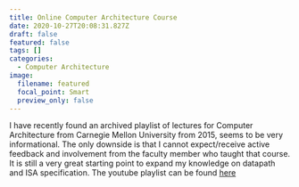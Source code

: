 ```yaml
---
title: Online Computer Architecture Course
date: 2020-10-27T20:08:31.827Z
draft: false
featured: false
tags: []
categories:
  - Computer Architecture
image:
  filename: featured
  focal_point: Smart
  preview_only: false
---
```

I have recently found an archived playlist of lectures for Computer Architecture from Carnegie Mellon University from 2015, seems to be very informational. The only downside is that I cannot expect/receive active feedback and involvement from the faculty member who taught that course. It is still a very great starting point to expand my knowledge on datapath and ISA specification. The youtube playlist can be found [here][playlist_link]


[playlist_link]: https://www.youtube.com/playlist?list=PL5PHm2jkkXmi5CxxI7b3JCL1TWybTDtKq